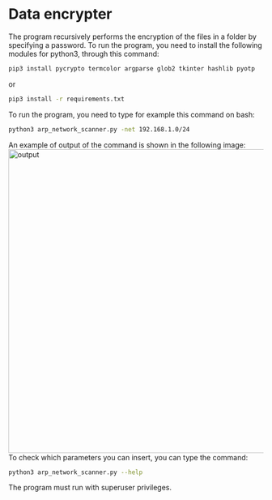 # Data encrypter
The program recursively performs the encryption of the files in a folder by specifying a password. To run the program, you need to install the following modules for python3, through this command:
```bash
pip3 install pycrypto termcolor argparse glob2 tkinter hashlib pyotp
```
or<br>
```bash
pip3 install -r requirements.txt
```
To run the program, you need to type for example this command on bash:
```bash
python3 arp_network_scanner.py -net 192.168.1.0/24 
```
An example of output of the command is shown in the following image:<br>
<img src="output.png" width="600" alt="output"><br>
To check which parameters you can insert, you can type the command:
```bash
python3 arp_network_scanner.py --help 
```
The program must run with superuser privileges.

